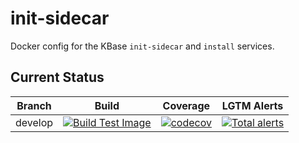 # init-sidecar
Docker config for the KBase `init-sidecar` and `install` services.

## Current Status

| Branch  | Build                                                              | Coverage                                                                         | LGTM Alerts                                                     |
| ------- | ------------------------------------------------------------------ | -------------------------------------------------------------------------------- | --------------------------------------------------------------- |
| develop  | [![Build Test Image](https://github.com/kbase/init-sidecar/actions/workflows/build_test_pr.yaml/badge.svg)](https://github.com/kbase/init-sidecar/actions/workflows/build_test_pr.yaml) | [![codecov](https://codecov.io/gh/kbase/init-sidecar/branch/develop/graph/badge.svg)](https://codecov.io/gh/kbase/init-sidecar)  | [![Total alerts](https://img.shields.io/lgtm/alerts/g/kbase/init-sidecar.svg?logo=lgtm&logoWidth=18)](https://lgtm.com/projects/g/kbase/init-sidecar/alerts/)  |
